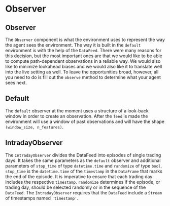 # Observer
## Observer
The `Observer` component is what the environment uses to represent the way the agent sees the environment. The way it is built in the `default` environment is with the help of the `DataFeed`. There were many reasons for this decision, but the most important ones are that we would like to be able to compute path-dependent observations in a reliable way. We would also like to minimize lookahead biases and we would also like it to translate well into the live setting as well. To leave the opportunities broad, however, all you need to do is fill out the `observe` method to determine what your agent sees next.

## Default
The `default` observer at the moment uses a structure of a look-back window in order to create an observation. After the `feed` is made the environment will use a window of past observations and will have the shape `(window_size, n_features)`.

## IntradayObserver
The `IntradayObserver` divides the DataFeed into episodes of single trading days. It takes the same parameters as the `default` observer and additional parameters of `stop_time` of type `datetime.time` and `randomize` of type `bool`. `stop_time` is the `datetime.time` of the `timestamp` in the `DataFrame` that marks the end of the episode. It is imperative to ensure that each trading day includes the respective `timestamp`. `randomize` determines if the episode, or trading day, should be selected randomly or in the sequence of the `DataFeed`. The `IntradayObserver` requires that the `DataFeed` include a `Stream` of timestamps named `'timestamp'`.
